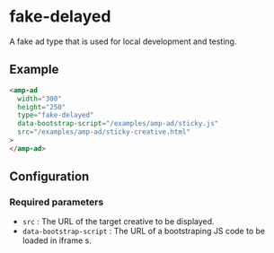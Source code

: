 <!---
Copyright 2020 The AMP HTML Authors. All Rights Reserved.

Licensed under the Apache License, Version 2.0 (the "License");
you may not use this file except in compliance with the License.
You may obtain a copy of the License at

      http://www.apache.org/licenses/LICENSE-2.0

Unless required by applicable law or agreed to in writing, software
distributed under the License is distributed on an "AS-IS" BASIS,
WITHOUT WARRANTIES OR CONDITIONS OF ANY KIND, either express or implied.
See the License for the specific language governing permissions and
limitations under the License.
-->

# fake-delayed

A fake ad type that is used for local development and testing.

## Example

```html
<amp-ad
  width="300"
  height="250"
  type="fake-delayed"
  data-bootstrap-script="/examples/amp-ad/sticky.js"
  src="/examples/amp-ad/sticky-creative.html"
>
</amp-ad>
```

## Configuration

### Required parameters

- `src` : The URL of the target creative to be displayed.
- `data-bootstrap-script` : The URL of a bootstraping JS code to be loaded in iframe s.
